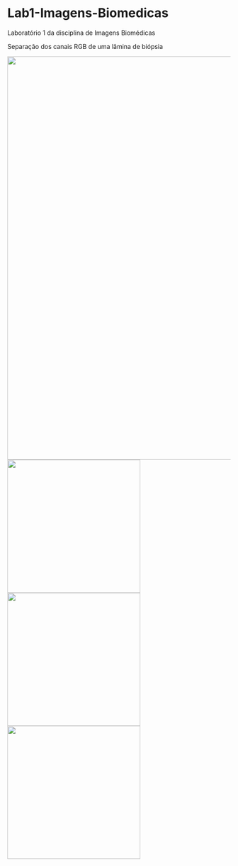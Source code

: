 # Lab1-Imagens-Biomedicas
Laboratório 1 da disciplina de Imagens Biomédicas

Separação dos canais RGB de uma lâmina de biópsia
<div>
<img src="https://user-images.githubusercontent.com/86500603/153467587-d84dfebb-d007-48c0-a8f3-2357af24b52b.jpg" width = "909">
  <div>
    <img src="https://user-images.githubusercontent.com/86500603/153468210-86b68581-193b-47ec-ada5-9a0991f71714.png" width = "300">
    <img src="https://user-images.githubusercontent.com/86500603/153468318-e3103aef-ee79-4a81-9080-9e3e36b318c0.png" width = "300">
    <img src="https://user-images.githubusercontent.com/86500603/153468378-f39d2dc8-48ca-4da7-a464-67cd3b61c2b1.png" width = "300">
  </div>
</div>
